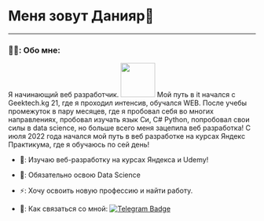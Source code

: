 
# Меня зовут Данияр👋

---


### 👨‍💻: Обо мне: 
Я начинающий веб разработчик.
<img src=https://media1.giphy.com/media/lJNoBCvQYp7nq/giphy.gif width="70px"> Мой путь в it начался с Geektech.kg 21, где я проходил интенсив, обучался WEB. После учебы промежуток в пару месяцев, где я пробовал себя во многих направлениях, пробовал изучать язык Си, С# Python, попробовал свои силы в data science, но больше всего меня зацепила веб разработка! С июля 2022 года начался мой путь в веб разработке на курсах Яндекс Практикума, где я обучаюсь по сей день!

- 🔭: Изучаю веб-разработку на курсах Яндекса и Udemy!

- 🌱: Обязательно освою Data Science

- ⚡: Хочу освоить новую профессию и найти работу.

- 📧: Как связаться со мной: [![Telegram Badge](https://img.shields.io/badge/DaniyarNaamatov-telegram-blue)](https://t.me/ququuqaq)

